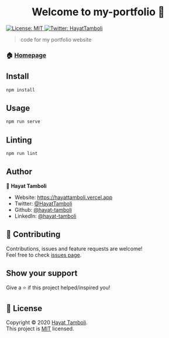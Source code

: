 <h1 align="center">Welcome to my-portfolio 👋</h1>
<p>
  <a href="https://github.com/hayat-tamboli/my-portfolio/blob/master/LICENSE" target="_blank">
    <img alt="License: MIT" src="https://img.shields.io/badge/License-MIT-yellow.svg" />
  </a>
  <a href="https://twitter.com/HayatTamboli" target="_blank">
    <img alt="Twitter: HayatTamboli" src="https://img.shields.io/twitter/follow/HayatTamboli.svg?style=social" />
  </a>
</p>

> code for my portfolio website

### 🏠 [Homepage](https://hayattamboli.vercel.app)

## Install

```sh
npm install
```

## Usage

```sh
npm run serve
```

## Linting

```sh
npm run lint
```

## Author

👤 **Hayat Tamboli**

* Website: https://hayattamboli.vercel.app
* Twitter: [@HayatTamboli](https://twitter.com/HayatTamboli)
* Github: [@hayat-tamboli](https://github.com/hayat-tamboli)
* LinkedIn: [@hayat-tamboli](https://linkedin.com/in/hayat-tamboli)

## 🤝 Contributing

Contributions, issues and feature requests are welcome!<br />Feel free to check [issues page](https://github.com/hayat-tamboli/my-portfolio/issues). 

## Show your support

Give a ⭐️ if this project helped/inspired you!

## 📝 License

Copyright © 2020 [Hayat Tamboli](https://github.com/hayat-tamboli).<br />
This project is [MIT](https://github.com/hayat-tamboli/my-portfolio/blob/master/LICENSE) licensed.

